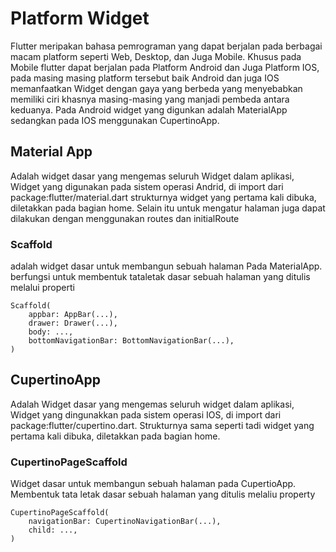 # Platform Widget

Flutter meripakan bahasa pemrograman yang dapat berjalan pada berbagai macam platform seperti Web, Desktop, dan Juga Mobile. Khusus pada Mobile flutter dapat berjalan pada Platform Android dan Juga Platform IOS, pada masing masing platform tersebut baik Android dan juga IOS memanfaatkan Widget dengan gaya yang berbeda yang menyebabkan memiliki ciri khasnya masing-masing yang manjadi pembeda antara keduanya. Pada Android widget yang digunkan adalah MaterialApp sedangkan pada IOS menggunakan CupertinoApp.

## Material App 
Adalah widget dasar yang mengemas seluruh Widget dalam aplikasi, Widget yang digunakan pada sistem operasi Andrid, di import dari package:flutter/material.dart
strukturnya widget yang pertama kali dibuka, diletakkan pada bagian home. Selain itu untuk mengatur halaman juga dapat dilakukan dengan menggunakan routes dan initialRoute
### Scaffold 
adalah widget dasar untuk membangun sebuah halaman Pada MaterialApp. berfungsi untuk membentuk tataletak dasar sebuah halaman yang ditulis melalui properti
```
Scaffold(
    appbar: AppBar(...),
    drawer: Drawer(...),
    body: ...,
    bottomNavigationBar: BottomNavigationBar(...), 
)
```

## CupertinoApp
Adalah Widget dasar yang mengemas seluruh widget dalam aplikasi, Widget yang dingunakkan pada sistem operasi IOS, di import dari package:flutter/cupertino.dart.
Strukturnya sama seperti tadi widget yang pertama kali dibuka, diletakkan pada bagian home.
### CupertinoPageScaffold
Widget dasar untuk membangun sebuah halaman pada CupertioApp. Membentuk tata letak dasar sebuah halaman yang ditulis melaliu property
```
CupertinoPageScaffold(
    navigationBar: CupertinoNavigationBar(...),
    child: ...,
)
```

